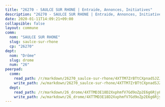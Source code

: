 ```yaml
---
title: "26270 - SAULCE SUR RHONE | Entraide, Annonces, Initiatives"
description: "26270 - SAULCE SUR RHONE | Entraide, Annonces, Initiatives"
date: 2020-01-11T14:09:21+09:00
collapsible: false
layout: commune
comm:
  nom: "SAULCE SUR RHONE"
  slug: saulce-sur-rhone
  cp: "26270"
dept:
  nom: "Drôme"
  slug: drome
  num: "26"
peerpad:
  comm:
    read_path: /r/markdown/26270_saulce-sur-rhone/4XTTM7ZrBTtCXpnadSJZJovSHGpXm5njPtq2VDaX7uEoVvgWj
    write_path: /w/markdown/26270_saulce-sur-rhone/4XTTM7ZrBTtCXpnadSJZJovSHGpXm5njPtq2VDaX7uEoVvgWj-K3TgUiRWgS9eaLisDEgdMCye7MAq9wLUJtqru8WriqjD9B6CNXxcSPYWVqGMPNYAsnL4xGrixwJqdwqWPAJFcdbXnZ8f1dK6MkJ7fLwnSAK3UnX7Zg1N31fx31xguaENd8eteM83
  dept:
    read_path: /r/markdown/26_drome/4XTTMD3E18D2XxphmfV7Gd9oZp2E6g6Rjy8yoyyuT4SyeeDZv
    write_path: /w/markdown/26_drome/4XTTMD3E18D2XxphmfV7Gd9oZp2E6g6Rjy8yoyyuT4SyeeDZv-K3TgUGX4nG6FnUgVjDeodHJBzD4Z7jTqAJwquijk1LCW8AWc9CAemuRZDQCZC8aha3sgQcHNRUHizJ1bQGiTeNjxAKKxoxsNxcJ7pjGzQ4icP1ftCA9sHED31LddZbCgpf6zkM4Q
---
```


